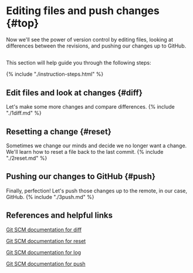 # Editing files and push changes {#top}
Now we'll see the power of version control by editing files, looking at differences between the revisions, and pushing our changes up to GitHub.

<!-- trick markdown to give me a little space between these two sections of text -->
## 

This section will help guide you through the following steps:

{% include "./instruction-steps.html" %}

## Edit files and look at changes {#diff} <span class="navigate-top"><a href="#top" title="Take me to the top of page"><i class="fa fa-chevron-circle-up" aria-hidden="true"></i></a></span>
Let's make some more changes and compare differences.
{% include "./1diff.md" %}

## Resetting a change {#reset} <span class="navigate-top"><a href="#top" title="Take me to the top of page"><i class="fa fa-chevron-circle-up" aria-hidden="true"></i></a></span>
Sometimes we change our minds and decide we no longer want a change. We'll learn how to reset a file back to the last commit. 
{% include "./2reset.md" %}

## Pushing our changes to GitHub {#push} <span class="navigate-top"><a href="#top" title="Take me to the top of page"><i class="fa fa-chevron-circle-up" aria-hidden="true"></i></a></span>
Finally, perfection! Let's push those changes up to the remote, in our case, GitHub.
{% include "./3push.md" %}


<!-- trick markdown to give me a little space between these two sections of text -->
## 

## References and helpful links <span class="navigate-top"><a href="#top" title="Take me to the top of page"><i class="fa fa-chevron-circle-up" aria-hidden="true"></i></a></span>
[Git SCM documentation for diff](https://git-scm.com/docs/git-diff)

[Git SCM documentation for reset](https://git-scm.com/docs/git-reset)

[Git SCM documentation for log](https://git-scm.com/docs/git-log)

[Git SCM documentation for push](https://git-scm.com/docs/git-push)

